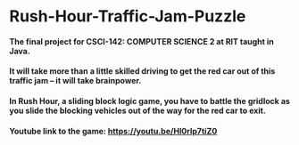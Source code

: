 # Rush-Hour-Traffic-Jam-Puzzle
#### The final project for CSCI-142: COMPUTER SCIENCE 2 at RIT taught in Java.
#### It will take more than a little skilled driving to get the red car out of this traffic jam – it will take brainpower.
#### In Rush Hour, a sliding block logic game, you have to battle the gridlock as you slide the blocking vehicles out of the way for the red car to exit.
#### Youtube link to the game: https://youtu.be/HI0rlp7tiZ0
